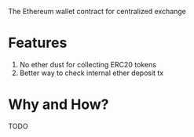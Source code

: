 The Ethereum wallet contract for centralized exchange

# Features

1. No ether dust for collecting ERC20 tokens
2. Better way to check internal ether deposit tx

# Why and How?

TODO

